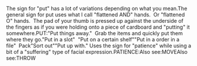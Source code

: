 The sign for "put" has a lot of variations depending on what you 
	mean.The general sign for put uses what I call "flattened AND" hands.  Or 
	"flattened O" hands.  The pad of your thumb is pressed up against the 
	underside of the fingers as if you were holding onto a piece of cardboard 
	and "putting" it somewhere.PUT:"Put things away."  Grab the items and quickly put them
  where they go."Put in a slot"  "Put on a certain shelf""Put in a order in a file"  Pack"Sort out""Put up with." Uses the sign for "patience" while using a bit of a 
	"suffering" type of facial expression.PATIENCE:Also see:MOVEAlso see:THROW